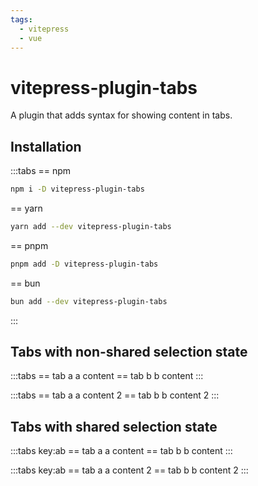 ```yaml
---
tags:
  - vitepress
  - vue
---
```


# vitepress-plugin-tabs

A plugin that adds syntax for showing content in tabs.

## Installation

:::tabs
== npm

```bash [npm]
npm i -D vitepress-plugin-tabs
```

== yarn

```bash [yarn]
yarn add --dev vitepress-plugin-tabs
```

== pnpm

```bash [pnpm]
pnpm add -D vitepress-plugin-tabs
```

== bun

```bash [bun]
bun add --dev vitepress-plugin-tabs
```

:::

## Tabs with non-shared selection state

:::tabs
== tab a
a content
== tab b
b content
:::

:::tabs
== tab a
a content 2
== tab b
b content 2
:::

## Tabs with shared selection state

:::tabs key:ab
== tab a
a content
== tab b
b content
:::

:::tabs key:ab
== tab a
a content 2
== tab b
b content 2
:::
